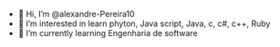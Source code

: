 - 👋 Hi, I’m @alexandre-Pereira10
- 👀 I’m interested in learn phyton, Java script, Java, c, c#, c++, Ruby
- 🌱 I’m currently learning Engenharia de software 

<!---
alexandre-Pereira10/alexandre-Pereira10 is a ✨ special ✨ repository because its `README.md` (this file) appears on your GitHub profile.
You can click the Preview link to take a look at your changes.
--->

